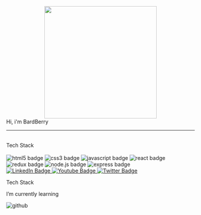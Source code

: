 <div id="header">
  <div align="center"><img src="https://media.giphy.com/media/cFdHXXm5GhJsc/giphy.gif" width="300"/></div>
  
  <div>Hi, i'm BardBerry</div>
  <hr>
  <br>
  <div>Tech Stack</div>
  <br>
  
  <img src="https://img.shields.io/badge/html5-E34F26?style=for-the-badge&logo=html5&logoColor=white" alt="html5 badge"/>
  <img src="https://img.shields.io/badge/javascript-F7DF1E?style=for-the-badge&logo=javascript&logoColor=gray" alt="css3 badge"/>
  <img src="https://img.shields.io/badge/css3-1572B6?style=for-the-badge&logo=css3&logoColor=white" alt="javascript badge"/>
  <img src="https://img.shields.io/badge/react-263238?style=for-the-badge&logo=react&logoColor=#61DAFB" alt="react badge"/>
  <img src="https://img.shields.io/badge/redux-764ABC?style=for-the-badge&logo=redux&logoColor=white" alt="redux badge"/>
  <img src="https://img.shields.io/badge/node.js-339933?style=for-the-badge&logo=node.js&logoColor=white" alt="node.js badge"/>
  <img src="https://img.shields.io/badge/express-17202C?style=for-the-badge&logo=express&logoColor=61DAFB" alt="express badge"/>
  
  <div id="badges">
    <a href="your-linkedin-URL">
      <img src="https://img.shields.io/badge/LinkedIn-blue?style=for-the-badge&logo=linkedin&logoColor=white" alt="LinkedIn Badge"/>
    </a>
    <a href="your-youtube-URL">
      <img src="https://img.shields.io/badge/YouTube-red?style=for-the-badge&logo=youtube&logoColor=white" alt="Youtube Badge"/>
    </a>
    <a href="your-twitter-URL">
      <img src="https://img.shields.io/badge/Twitter-blue?style=for-the-badge&logo=twitter&logoColor=white" alt="Twitter Badge"/>
    </a>
  </div>
</div>

Tech Stack



I’m currently learning

![github](https://img.shields.io/badge/GitHub-000000?style=for-the-badge&logo=GitHub&logoColor=white)

<!--
**BardBerry/BardBerry** is a ✨ _special_ ✨ repository because its `README.md` (this file) appears on your GitHub profile.

Here are some ideas to get you started:

- 🔭 I’m currently working on ...
- 🌱 I’m currently learning ...
- 👯 I’m looking to collaborate on ...
- 🤔 I’m looking for help with ...
- 💬 Ask me about ...
- 📫 How to reach me: ...
- 😄 Pronouns: ...
- ⚡ Fun fact: ...
-->
